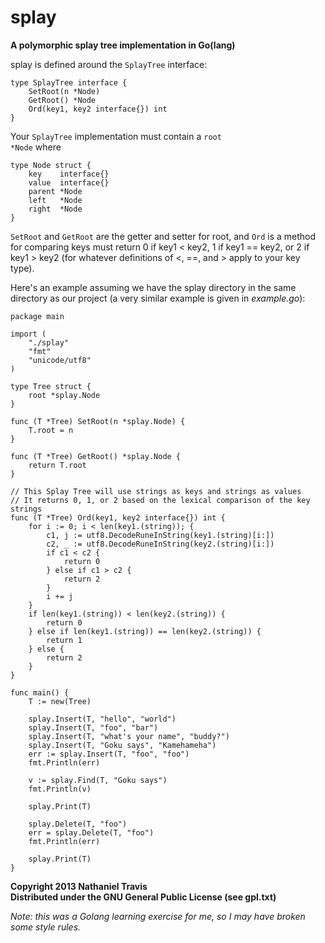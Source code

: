 splay
=====
<b>A polymorphic splay tree implementation in Go(lang)</b>

splay is defined around the <code>SplayTree</code> interface:  

    type SplayTree interface {
        SetRoot(n *Node)
        GetRoot() *Node
        Ord(key1, key2 interface{}) int
    }

Your <code>SplayTree</code> implementation must contain a <code>root *Node</code> where

    type Node struct {
        key    interface{}
        value  interface{}
        parent *Node
        left   *Node
        right  *Node
    }

<code>SetRoot</code> and <code>GetRoot</code> are the getter and setter for root, and <code>Ord</code> is a method for
comparing keys must return 0 if key1 < key2, 1 if key1 == key2, or 2 if
key1 > key2 (for whatever definitions of <, ==, and > apply to your key type).

Here's an example assuming we have the splay directory in the same directory as
our project (a very similar example is given in <i>example.go</i>):

    package main
		
    import (
        "./splay"
        "fmt"
        "unicode/utf8"
    )

    type Tree struct {
        root *splay.Node
    }

    func (T *Tree) SetRoot(n *splay.Node) {
        T.root = n
    }

    func (T *Tree) GetRoot() *splay.Node {
        return T.root
    }

    // This Splay Tree will use strings as keys and strings as values
    // It returns 0, 1, or 2 based on the lexical comparison of the key strings
    func (T *Tree) Ord(key1, key2 interface{}) int {
        for i := 0; i < len(key1.(string)); {
            c1, j := utf8.DecodeRuneInString(key1.(string)[i:])
            c2, _ := utf8.DecodeRuneInString(key2.(string)[i:])
            if c1 < c2 {
                return 0
            } else if c1 > c2 {
                return 2
            }
            i += j
        }
        if len(key1.(string)) < len(key2.(string)) {
            return 0
        } else if len(key1.(string)) == len(key2.(string)) {
            return 1
        } else {
            return 2
        }
    }

    func main() {
        T := new(Tree)

        splay.Insert(T, "hello", "world")
        splay.Insert(T, "foo", "bar")
        splay.Insert(T, "what's your name", "buddy?")
        splay.Insert(T, "Goku says", "Kamehameha")
        err := splay.Insert(T, "foo", "foo")
        fmt.Println(err)

        v := splay.Find(T, "Goku says")
        fmt.Println(v)

        splay.Print(T)

        splay.Delete(T, "foo")
        err = splay.Delete(T, "foo")
        fmt.Println(err)
				
        splay.Print(T)
    }

		
<b>Copyright 2013 Nathaniel Travis<br>
Distributed under the GNU General Public License (see gpl.txt)</b>

<i>Note: this was a Golang learning exercise for me, so I may have broken some
style rules.</i>
